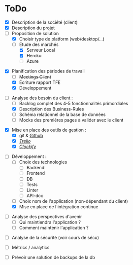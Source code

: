 # ToDo 

- [X] Description de la société (client)
- [X] Description du projet
- [ ] Proposition de solution 
  - [X] Choisir type de platform (web/desktop/...)
  - [ ] Etude des marchés
    - [X] Serveur Local
    - [X] Heroku 
    - [ ] Azure 
>
- [X] Planification des périodes de travail 
  - [ ] ~~Meetings Client~~
  - [X] Écriture rapport TFE
  - [X] Développement
>
- [ ] Analyse des besoin du client :
  - [ ] Backlog complet des 4-5 fonctionnalités primordiales 
  - [X] Description des Business-Rules
  - [ ] Schéma relationnel de la base de données
  - [ ] Mocks des premières pages à valider avec le client
>
- [X] Mise en place des outils de gestion :
  - [X] git & [Github](https://github.com/MMichotte/SLG_APP)
  - [X] [*Trello*](https://trello.com/b/jxYKBrWG)
  - [X] [*Clockify*](https://clockify.me/shared/5faa54597454944cb39a6c64)
>
- [ ] Développement :
  - [ ] Choix des technologies 
    - [ ] Backend
    - [ ] Frontend
    - [ ] DB
    - [ ] Tests
    - [ ] Linter
    - [ ] API-doc
  - [ ] Choix nom de l'application (non-dépendant du client)
  - [X] Mise en place de l'intégration continue
>
- [ ] Analyse des perspectives d'avenir 
  - [ ] Qui maintiendra l'application ?
  - [ ] Comment maintenir l'application ? 
>
- [ ] Analyse de la sécurité (voir cours de sécu)
>
- [ ] Métrics / analytics 
>
- [ ] Prévoir une solution de backups de la db 
